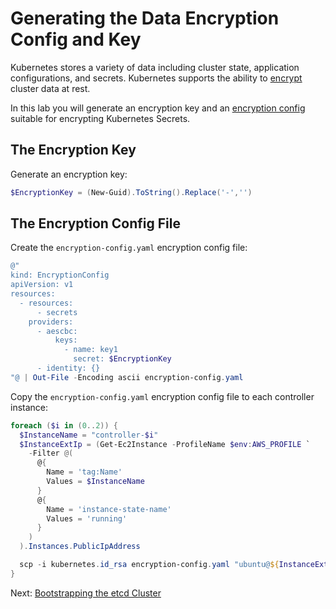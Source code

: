 # Generating the Data Encryption Config and Key

Kubernetes stores a variety of data including cluster state, application configurations, and secrets. Kubernetes supports the ability to [encrypt](https://kubernetes.io/docs/tasks/administer-cluster/encrypt-data) cluster data at rest.

In this lab you will generate an encryption key and an [encryption config](https://kubernetes.io/docs/tasks/administer-cluster/encrypt-data/#understanding-the-encryption-at-rest-configuration) suitable for encrypting Kubernetes Secrets.

## The Encryption Key

Generate an encryption key:

```powershell
$EncryptionKey = (New-Guid).ToString().Replace('-','')
```

## The Encryption Config File

Create the `encryption-config.yaml` encryption config file:

```powershell
@"
kind: EncryptionConfig
apiVersion: v1
resources:
  - resources:
      - secrets
    providers:
      - aescbc:
          keys:
            - name: key1
              secret: $EncryptionKey
      - identity: {}
"@ | Out-File -Encoding ascii encryption-config.yaml
```

Copy the `encryption-config.yaml` encryption config file to each controller instance:

```powershell
foreach ($i in (0..2)) {
  $InstanceName = "controller-$i"
  $InstanceExtIp = (Get-Ec2Instance -ProfileName $env:AWS_PROFILE `
    -Filter @(
      @{
        Name = 'tag:Name'
        Values = $InstanceName
      }
      @{
        Name = 'instance-state-name'
        Values = 'running'
      }      
    )
  ).Instances.PublicIpAddress

  scp -i kubernetes.id_rsa encryption-config.yaml "ubuntu@${InstanceExtIp}:~/"
}
```

Next: [Bootstrapping the etcd Cluster](07-bootstrapping-etcd.md)
